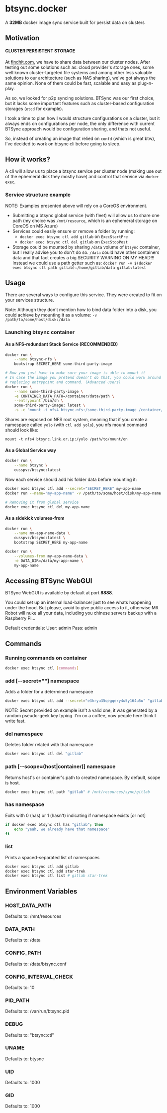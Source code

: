 # btsync.docker
A **32MB** docker image sync service built for persist data on clusters

## Motivation

#### CLUSTER PERSISTENT STORAGE

At [findhit.com](https://findhit.com), we have to share data between our cluster
nodes. After testing out some solutions such as: cloud provider's storage ones,
some well known cluster-targeted file systems and among other less valuable
solutions to our architecture (such as NAS sharing), we've got always the same
opinion. None of them could be fast, scalable and easy as plug-n-play.

As so, we looked for p2p syncing solutions. BTSync was our first choice, but it
lacks some important features such as cluster-based configuration storages
(`etcd` for example).

I took a time to plan how I would structure configurations on a cluster, but it
always ends on configurations per node, the only difference with current BTSync
approach would be configuration sharing, and thats not useful.

So, instead of creating an image that relied on `confd` (which is great btw),
I've decided to work on btsync cli before going to sleep.

## How it works?

A cli will allow us to place a btsync service per cluster node (making use out of
the ephemeral disk they mostly have) and control that service via `docker exec`.

### Service structure example
NOTE: Examples presented  above will rely on a CoreOS environment.

- Submitting a btsync global service (with fleet) will allow us to share one
path (my choice was `/mnt/resource`, which is an ephemeral storage on CoreOS on MS Azure)
- Services could easily ensure or remove a folder by running:
  - `docker exec btsync ctl add gitlab` on `ExecStartPre`
  - `docker exec btsync ctl del gitlab` on `ExecStopPost`
- Storage could be mounted by sharing `/data` volume of `btsync` container, but I really advise you to don't do so. `/data` could have other containers data
and that fact creates a big SECURITY WARNING ON MY HEAD!!! Instead we could use
a path getter such as:
`docker run -v $(docker exec btsync ctl path gitlab):/home/gitlab/data gitlab:latest`

## Usage

There are several ways to configure this service. They were created to fit on
your services structure.

Note: Although they don't mention how to bind data folder into a disk, you could
achieve by mounting it as a volume: `-v /path/to/some/host/disk:/data`

### Launching btsync container

#### As a NFS-redundant Stack Service (RECOMMENDED)

```bash
docker run \
    --name btsync-nfs \
    bootstrap SECRET_HERE some-third-party-image

# Now you just have to make sure your image is able to mount it
# In case the image you pretend doesn't do that, you could work around it by
# replacing entrypoint and command. (Advanced users)
docker run \
    --name some-third-party-image \
    -e CONTAINER_DATA_PATH=/container/data/path \
    --entrypoint /bin/sh \
    some-third-party-image: latest \
    -s -c "mount -t nfs4 btsync-nfs:/some-third-party-image /container/data/path && /path/to/original/entrypoint and/or command;"
```

Shares are exposed on NFS root system, meaning that if you create a namespace
called `yolo` (with `ctl add yolo`), you nfs mount command should look like:
```
mount -t nfs4 btsync.link.or.ip:/yolo /path/to/mount/on
```

#### As a Global Service way

```bash
docker run \
    --name btsync \
    cusspvz/btsync:latest
```

Now each service should add his folder data before mounting it:

```bash
docker exec btsync ctl add --secret="SECRET_HERE" my-app-name
docker run --name="my-app-name" -v /path/to/some/host/disk/my-app-name:/container/data/path my-app-name

# Removing it from global service
docker exec btsync ctl del my-app-name
```

#### As a sidekick volumes-from

```bash
docker run \
    --name my-app-name-data \
    cusspvz/btsync:latest \
    bootstrap SECRET_HERE my-app-name

docker run \
    --volumes-from my-app-name-data \
    -e DATA_DIR=/data/my-app-name \
    my-app-name
```

## Accessing BTSync WebGUI

BTSync WebGUI is available by default at port **8888**.

You could set up an internal load-balancer just to see whats happening under the
hood. But please, avoid to give public access to it, otherwise MR Robot will
nuke all your data, including you chinese servers backup with a Raspberry Pi...

Default credentials:
User: admin
Pass: admin

## Commands

### Running commands on container
```bash
docker exec btsync ctl [commands]
```

### add [--secret=""] namespace
Adds a folder for a determined namespace

```bash
docker exec btsync ctl add --secret="e3hryu35qegqery4w5y164u5u" "gitlab"
```

NOTE: Secret provided on example isn't a valid one, it was generated by a random
pseudo-geek key typing. I'm on a coffee, now people here think I write fast.

### del namespace
Deletes folder related with that namespace

```bash
docker exec btsync ctl del "gitlab"
```

### path [--scope=(host|container)] namespace
Returns host's or container's path to created namespace.
By default, scope is host.

```bash
docker exec btsync ctl path "gitlab" # /mnt/resources/sync/gitlab
```

### has namespace
Exits with 0 (has) or 1 (hasn't) indicating if namespace exists [or not]

```bash
if docker exec btsync ctl has "gitlab"; then
    echo "yeah, we already have that namespace"
fi
```

### list
Prints a spaced-separated list of namespaces

```bash
docker exec btsync ctl add gitlab
docker exec btsync ctl add star-trek
docker exec btsync ctl list # gitlab star-trek
```

## Environment Variables

### HOST_DATA_PATH
Defaults to: /mnt/resources

### DATA_PATH
Defaults to: /data

### CONFIG_PATH
Defaults to: /data/btsync.conf

### CONFIG_INTERVAL_CHECK
Defaults to: 10

### PID_PATH
Defaults to: /var/run/btsync.pid

### DEBUG
Defaults to: "btsync:ctl"

### UNAME
Defaults to: btysnc

### UID
Defaults to: 1000

### GID
Defaults to: 1000
